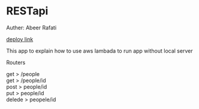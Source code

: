 # RESTapi

Auther: Abeer Rafati

[deploy link]()

This app to explain how to use aws lambada to run app without local server

Routers

get > /people  
get > /people/id  
post > people/id  
put > people/id  
delede > peopele/id
